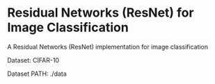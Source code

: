 # Residual Networks (ResNet) for Image Classification
A Residual Networks (ResNet) implementation for image classification

Dataset: CIFAR-10 

Dataset PATH: ./data
